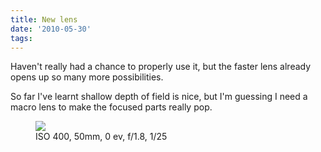 ```yaml
---
title: New lens
date: '2010-05-30'
tags:
---
```


Haven't really had a chance to properly use it, but the faster lens already opens up so many more possibilities.

So far I've learnt shallow depth of field is nice, but I'm guessing I need a macro lens to make the focused parts really pop.

<p>
	<figure>
		<img src="/images/2010/05/img_0657-2010-05-25-at-21-23-26.jpg" />
		<figcaption>ISO 400, 50mm, 0 ev, f/1.8, 1/25</figcaption>
	</figure>
</p>

